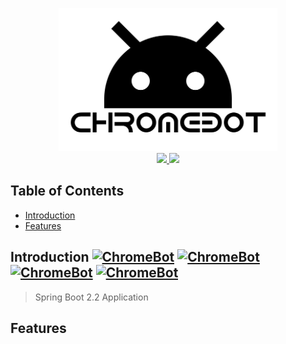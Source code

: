 <p align="center">
  <a href="https://github.com/Qu1oX/ChromeBot">
    <img alt="ChromeBot" title="ChromeBot" src="resources/image/chromebot.png" width="350">
  </a>
  <br>
  <a href="https://travis-ci.org/Qu1oX/ChromeBot">
    <img src="https://img.shields.io/travis/qu1ox/ChromeBot?logo=travis%20ci" />
  </a>     
  <a href="https://www.codacy.com/manual/Qu1oX/ChromeBot?utm_source=github.com&amp;utm_medium=referral&amp;utm_content=Qu1oX/ChromeBot&amp;utm_campaign=Badge_Grade">
    <img src="https://api.codacy.com/project/badge/Grade/7a8d3d0c7bdd46ee971055ab98fda2ed" />
  </a>
</p>

## Table of Contents

- [Introduction](#introduction)
- [Features](#features)

## Introduction [![ChromeBot](https://img.shields.io/badge/Java-Spring-blue?logo=java&logoColor=White)](https://github.com/Qu1oX/ChromeBot) [![ChromeBot](https://img.shields.io/github/license/qu1ox/ChromeBot)](https://github.com/Qu1oX/ChromeBot) [![ChromeBot](https://img.shields.io/github/v/release/qu1ox/ChromeBot?label=stable)](https://github.com/Qu1oX/ChromeBot) [![ChromeBot](https://img.shields.io/github/v/release/qu1ox/ChromeBot?include_prereleases&label=beta)](https://github.com/Qu1oX/ChromeBot)
> Spring Boot 2.2 Application 

## Features